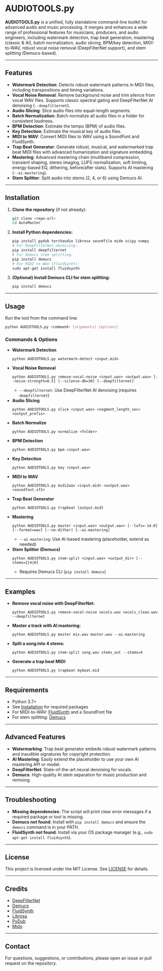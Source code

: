 # AUDIOTOOLS.py

**AUDIOTOOLS.py** is a unified, fully standalone command-line toolkit for advanced audio and music processing. It merges and enhances a wide range of professional features for musicians, producers, and audio engineers, including watermark detection, trap beat generation, mastering (classic & AI), batch normalization, audio slicing, BPM/key detection, MIDI-to-WAV, robust vocal noise removal (DeepFilterNet support), and stem splitting (Demucs-based).

---

## Features

- **Watermark Detection**: Detects robust watermark patterns in MIDI files, including transpositions and timing variations.
- **Vocal Noise Removal**: Remove background noise and trim silence from vocal WAV files. Supports classic spectral gating and DeepFilterNet AI denoising (`--deepfilternet`).
- **Audio Slicing**: Slice audio files into equal-length segments.
- **Batch Normalization**: Batch normalize all audio files in a folder for consistent loudness.
- **BPM Detection**: Estimate the tempo (BPM) of audio files.
- **Key Detection**: Estimate the musical key of audio files.
- **MIDI to WAV**: Convert MIDI files to WAV using a SoundFont and FluidSynth.
- **Trap Beat Generator**: Generate robust, musical, and watermarked trap beat MIDI files with advanced humanization and signature embedding.
- **Mastering**: Advanced mastering chain (multiband compression, transient shaping, stereo imaging, LUFS normalization, soft limiting, energy-based EQ, dithering, before/after stats). Supports AI mastering (`--ai-mastering`).
- **Stem Splitter**: Split audio into stems (2, 4, or 6) using Demucs AI.

---

## Installation

1. **Clone the repository** (if not already):
   ```bash
   git clone <repo-url>
   cd AutoMaster
   ```
2. **Install Python dependencies:**
   ```bash
   pip install pydub torchaudio librosa soundfile mido scipy numpy
   # For DeepFilterNet denoising:
   pip install deepfilternet
   # For Demucs stem splitting:
   pip install demucs
   # For MIDI to WAV (FluidSynth):
   sudo apt-get install fluidsynth
   ```
3. **(Optional) Install Demucs CLI for stem splitting:**
   ```bash
   pip install demucs
   ```

---

## Usage

Run the tool from the command line:

```bash
python AUDIOTOOLS.py <command> [arguments] [options]
```

### Commands & Options

- **Watermark Detection**
  ```
  python AUDIOTOOLS.py watermark-detect <input.mid>
  ```
- **Vocal Noise Removal**
  ```
  python AUDIOTOOLS.py remove-vocal-noise <input.wav> <output.wav> [--noise-strength=0.5] [--silence-db=30] [--deepfilternet]
  ```
  - `--deepfilternet`: Use DeepFilterNet AI denoising (requires `deepfilternet`)
- **Audio Slicing**
  ```
  python AUDIOTOOLS.py slice <input.wav> <segment_length_sec> <output_prefix>
  ```
- **Batch Normalize**
  ```
  python AUDIOTOOLS.py normalize <folder>
  ```
- **BPM Detection**
  ```
  python AUDIOTOOLS.py bpm <input.wav>
  ```
- **Key Detection**
  ```
  python AUDIOTOOLS.py key <input.wav>
  ```
- **MIDI to WAV**
  ```
  python AUDIOTOOLS.py midi2wav <input.mid> <output.wav> <soundfont.sf2>
  ```
- **Trap Beat Generator**
  ```
  python AUDIOTOOLS.py trapbeat [output.mid]
  ```
- **Mastering**
  ```
  python AUDIOTOOLS.py master <input.wav> <output.wav> [--lufs=-14.0] [--format=wav] [--no-dither] [--ai-mastering]
  ```
  - `--ai-mastering`: Use AI-based mastering (placeholder, extend as needed)
- **Stem Splitter (Demucs)**
  ```
  python AUDIOTOOLS.py stem-split <input.wav> <output_dir> [--stems=2|4|6]
  ```
  - Requires Demucs CLI (`pip install demucs`)

---

## Examples

- **Remove vocal noise with DeepFilterNet:**
  ```
  python AUDIOTOOLS.py remove-vocal-noise vocals.wav vocals_clean.wav --deepfilternet
  ```
- **Master a track with AI mastering:**
  ```
  python AUDIOTOOLS.py master mix.wav master.wav --ai-mastering
  ```
- **Split a song into 4 stems:**
  ```
  python AUDIOTOOLS.py stem-split song.wav stems_out --stems=4
  ```
- **Generate a trap beat MIDI:**
  ```
  python AUDIOTOOLS.py trapbeat mybeat.mid
  ```

---

## Requirements

- Python 3.7+
- See [Installation](#installation) for required packages
- For MIDI-to-WAV: [FluidSynth](https://www.fluidsynth.org/) and a SoundFont file
- For stem splitting: [Demucs](https://github.com/facebookresearch/demucs)

---

## Advanced Features

- **Watermarking**: Trap beat generator embeds robust watermark patterns and inaudible signatures for copyright protection.
- **AI Mastering**: Easily extend the placeholder to use your own AI mastering API or model.
- **DeepFilterNet**: State-of-the-art neural denoising for vocals.
- **Demucs**: High-quality AI stem separation for music production and remixing.

---

## Troubleshooting

- **Missing dependencies**: The script will print clear error messages if a required package or tool is missing.
- **Demucs not found**: Install with `pip install demucs` and ensure the `demucs` command is in your PATH.
- **FluidSynth not found**: Install via your OS package manager (e.g., `sudo apt-get install fluidsynth`).

---

## License

This project is licensed under the MIT License. See [LICENSE](LICENSE) for details.

---

## Credits

- [DeepFilterNet](https://github.com/Rikorose/DeepFilterNet)
- [Demucs](https://github.com/facebookresearch/demucs)
- [FluidSynth](https://www.fluidsynth.org/)
- [Librosa](https://librosa.org/)
- [PyDub](https://github.com/jiaaro/pydub)
- [Mido](https://mido.readthedocs.io/)

---

## Contact

For questions, suggestions, or contributions, please open an issue or pull request on the repository.
